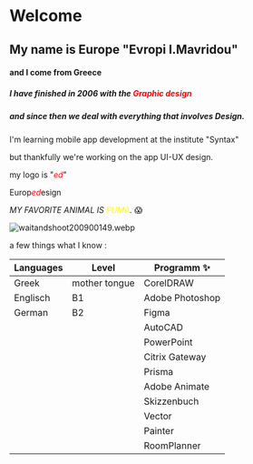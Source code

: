 
# Welcome 


## My name is Εurope   "Evropi I.Mavridou"   
#### and I come from Greece




##### I have finished in 2006 with the <font color="red">_Graphic design_</font>

##### and since then we deal with everything that involves ***Design***.

I'm learning mobile app development at the institute "Syntax" 

but thankfully we're working on the app UI-UX design. 

my logo is "<font color="red">_ed_</font>"

Europ<font color="red">_ed_</font>esign


*MY FAVORITE ANIMAL IS <font color="yellow">PUMA</font>.* 😱 

![waitandshoot200900149.webp](..%2F..%2Fwaitandshoot200900149.webp)


a few things what I know :



| Languages     | Level           | Programm ✨      |
|---------------|-----------------|-----------------|
| Greek         | mother tongue   | CorelDRAW       |
| Englisch      | Β1              | Adobe Photoshop |
| German        | Β2              | Figma           |
|               |                 | AutoCAD         |
|               |                 | PowerPoint      |
|               |                 | Citrix Gateway  |
|               |                 | Prisma          |
|               |                 | Adobe Animate   |
|               |                 | Skizzenbuch     |
|               |                 | Vector          |
|               |                 | Painter         |
|               |                 | RoomPlanner     |


